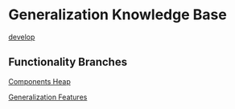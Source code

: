 # Generalization Knowledge Base

[develop](https://github.com/raugustyn/KnowledgeBase/tree/develop)

## Functionality Branches
[Components Heap](https://github.com/raugustyn/KnowledgeBase/tree/componentsheap)

[Generalization Features](https://github.com/raugustyn/KnowledgeBase/tree/generalizationfeatures)
